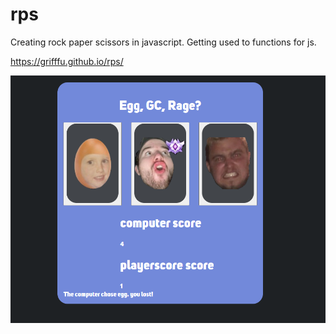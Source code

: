 # rps
Creating rock paper scissors in javascript. Getting used to functions for js.

https://grifffu.github.io/rps/

![My Image](https://github.com/griffFu/rps/blob/main/git-rps.PNG)
